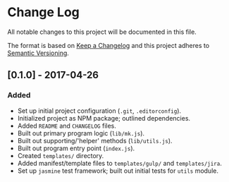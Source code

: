 # Change Log
All notable changes to this project will be documented in this file.

The format is based on [Keep a Changelog](http://keepachangelog.com/) and this project adheres to [Semantic Versioning](http://semver.org/).

## [0.1.0] - 2017-04-26
### Added
- Set up initial project configuration (`.git`, `.editorconfig`).
- Initialized project as NPM package; outlined dependencies.
- Added `README` and `CHANGELOG` files.
- Built out primary program logic (`lib/mk.js`).
- Built out supporting/'helper' methods (`lib/utils.js`).
- Built out program entry point (`index.js`).
- Created `templates/` directory.
- Added manifest/template files to `templates/gulp/` and `templates/jira`.
- Set up `jasmine` test framework; built out initial tests for `utils` module.
